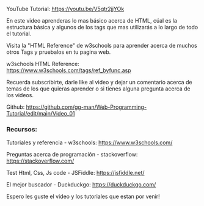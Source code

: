 YouTube Tutorial: https://youtu.be/V5gtr2jjYOk

En este video aprenderas lo mas básico acerca de HTML, cúal es la estructura básica y algunos de los tags que mas utilizarás a lo largo de todo el tutorial.

Visita la "HTML Reference" de w3schools para aprender acerca de muchos otros Tags y pruebalos en tu pagina web.

w3schools HTML Reference: https://www.w3schools.com/tags/ref_byfunc.asp

Recuerda subscribirte, darle like al video y dejar un comentario acerca de temas de los que quieras aprender o si tienes alguna pregunta acerca de los videos.

Github:
https://github.com/gg-man/Web-Programming-Tutorial/edit/main/Video_01

### Recursos:
Tutoriales y referencia - w3schools: https://www.w3schools.com/

Preguntas acerca de programación - stackoverflow: https://stackoverflow.com/

Test Html, Css, Js code - JSFiddle: https://jsfiddle.net/

El mejor buscador - Duckduckgo: https://duckduckgo.com/

Espero les guste el video y los tutoriales que estan por venir!

